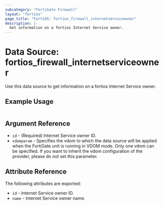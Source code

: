 ```yaml
---
subcategory: "FortiGate Firewall"
layout: "fortios"
page_title: "FortiOS: fortios_firewall_internetserviceowner"
description: |-
  Get information on a fortios Internet Service owner.
---
```


# Data Source: fortios_firewall_internetserviceowner
Use this data source to get information on a fortios Internet Service owner.


## Example Usage

```hcl

```

## Argument Reference

* `id` - (Required) Internet Service owner ID.
* `vdomparam` - Specifies the vdom to which the data source will be applied when the FortiGate unit is running in VDOM mode. Only one vdom can be specified. If you want to inherit the vdom configuration of the provider, please do not set this parameter.

## Attribute Reference

The following attributes are exported:

* `id` - Internet Service owner ID.
* `name` - Internet Service owner name.
